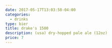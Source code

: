 ```yaml
---
date: 2017-05-17T13:03:58-04:00
categories:
  - drinks
type: bier
title: drake's 1500
description: (usa) dry-hopped pale ale (12oz)
price: 7
---
```

